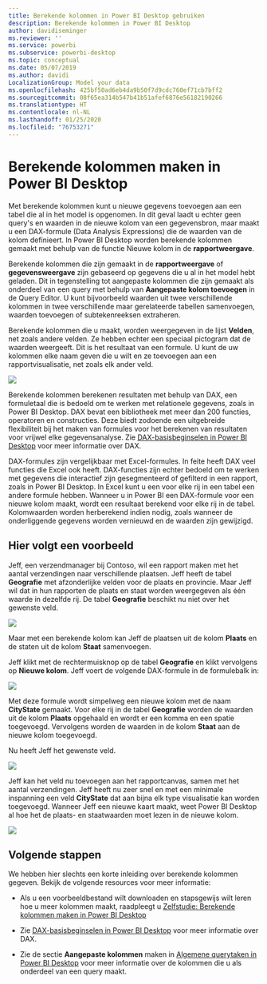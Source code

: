 ```yaml
---
title: Berekende kolommen in Power BI Desktop gebruiken
description: Berekende kolommen in Power BI Desktop
author: davidiseminger
ms.reviewer: ''
ms.service: powerbi
ms.subservice: powerbi-desktop
ms.topic: conceptual
ms.date: 05/07/2019
ms.author: davidi
LocalizationGroup: Model your data
ms.openlocfilehash: 425bf50ad6eb4da9b50f7d9cdc760ef71cb7bff2
ms.sourcegitcommit: 08f65ea314b547b41b51afef6876e56182190266
ms.translationtype: HT
ms.contentlocale: nl-NL
ms.lasthandoff: 01/25/2020
ms.locfileid: "76753271"
---
```

# <a name="create-calculated-columns-in-power-bi-desktop"></a>Berekende kolommen maken in Power BI Desktop
Met berekende kolommen kunt u nieuwe gegevens toevoegen aan een tabel die al in het model is opgenomen. In dit geval laadt u echter geen query's en waarden in de nieuwe kolom van een gegevensbron, maar maakt u een DAX-formule (Data Analysis Expressions) die de waarden van de kolom definieert. In Power BI Desktop worden berekende kolommen gemaakt met behulp van de functie Nieuwe kolom in de **rapportweergave**.

Berekende kolommen die zijn gemaakt in de **rapportweergave** of **gegevensweergave** zijn gebaseerd op gegevens die u al in het model hebt geladen. Dit in tegenstelling tot aangepaste kolommen die zijn gemaakt als onderdeel van een query met behulp van **Aangepaste kolom toevoegen** in de Query Editor. U kunt bijvoorbeeld waarden uit twee verschillende kolommen in twee verschillende maar gerelateerde tabellen samenvoegen, waarden toevoegen of subtekenreeksen extraheren.

Berekende kolommen die u maakt, worden weergegeven in de lijst **Velden**, net zoals andere velden. Ze hebben echter een speciaal pictogram dat de waarden weergeeft. Dit is het resultaat van een formule. U kunt de uw kolommen elke naam geven die u wilt en ze toevoegen aan een rapportvisualisatie, net zoals elk ander veld.

![](media/desktop-calculated-columns/calccolinpbid_fields.png)

Berekende kolommen berekenen resultaten met behulp van DAX, een formuletaal die is bedoeld om te werken met relationele gegevens, zoals in Power BI Desktop. DAX bevat een bibliotheek met meer dan 200 functies, operatoren en constructies. Deze biedt zodoende een uitgebreide flexibiliteit bij het maken van formules voor het berekenen van resultaten voor vrijwel elke gegevensanalyse. Zie [DAX-basisbeginselen in Power BI Desktop](desktop-quickstart-learn-dax-basics.md) voor meer informatie over DAX.

DAX-formules zijn vergelijkbaar met Excel-formules. In feite heeft DAX veel functies die Excel ook heeft. DAX-functies zijn echter bedoeld om te werken met gegevens die interactief zijn gesegmenteerd of gefilterd in een rapport, zoals in Power BI Desktop. In Excel kunt u een voor elke rij in een tabel een andere formule hebben. Wanneer u in Power BI een DAX-formule voor een nieuwe kolom maakt, wordt een resultaat berekend voor elke rij in de tabel. Kolomwaarden worden herberekend indien nodig, zoals wanneer de onderliggende gegevens worden vernieuwd en de waarden zijn gewijzigd.

## <a name="lets-look-at-an-example"></a>Hier volgt een voorbeeld
Jeff, een verzendmanager bij Contoso, wil een rapport maken met het aantal verzendingen naar verschillende plaatsen. Jeff heeft de tabel **Geografie** met afzonderlijke velden voor de plaats en provincie. Maar Jeff wil dat in hun rapporten de plaats en staat worden weergegeven als één waarde in dezelfde rij. De tabel **Geografie** beschikt nu niet over het gewenste veld.

![](media/desktop-calculated-columns/calccolinpbid_cityandstatefields.png)

Maar met een berekende kolom kan Jeff de plaatsen uit de kolom **Plaats** en de staten uit de kolom **Staat** samenvoegen.

Jeff klikt met de rechtermuisknop op de tabel **Geografie** en klikt vervolgens op **Nieuwe kolom**. Jeff voert de volgende DAX-formule in de formulebalk in:

![](media/desktop-calculated-columns/calccolinpbid_formula.png)

Met deze formule wordt simpelweg een nieuwe kolom met de naam **CityState** gemaakt. Voor elke rij in de tabel **Geografie** worden de waarden uit de kolom **Plaats** opgehaald en wordt er een komma en een spatie toegevoegd. Vervolgens worden de waarden in de kolom **Staat** aan de nieuwe kolom toegevoegd.

Nu heeft Jeff het gewenste veld.

![](media/desktop-calculated-columns/calccolinpbid_citystatefield.png)

Jeff kan het veld nu toevoegen aan het rapportcanvas, samen met het aantal verzendingen. Jeff heeft nu zeer snel en met een minimale inspanning een veld **CityState** dat aan bijna elk type visualisatie kan worden toegevoegd. Wanneer Jeff een nieuwe kaart maakt, weet Power BI Desktop al hoe het de plaats- en staatwaarden moet lezen in de nieuwe kolom.

![](media/desktop-calculated-columns/calccolinpbid_citystatemap.png)

## <a name="next-steps"></a>Volgende stappen
We hebben hier slechts een korte inleiding over berekende kolommen gegeven. Bekijk de volgende resources voor meer informatie:

* Als u een voorbeeldbestand wilt downloaden en stapsgewijs wilt leren hoe u meer kolommen maakt, raadpleegt u [Zelfstudie: Berekende kolommen maken in Power BI Desktop](desktop-tutorial-create-calculated-columns.md)

* Zie [DAX-basisbeginselen in Power BI Desktop](desktop-quickstart-learn-dax-basics.md) voor meer informatie over DAX.

* Zie de sectie **Aangepaste kolommen** maken in [Algemene querytaken in Power BI Desktop](desktop-common-query-tasks.md) voor meer informatie over de kolommen die u als onderdeel van een query maakt.  

